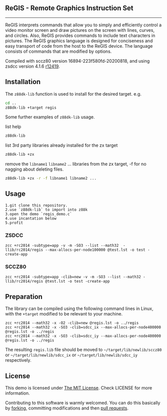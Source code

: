## ReGIS - Remote Graphics Instruction Set
------------

ReGIS interprets commands that allow you to simply and efficiently control a video monitor screen and draw pictures on the screen with lines, curves, and circles. Also, ReGIS provides commands to include text characters in pictures. The ReGIS graphics language is designed for conciseness and easy transport of code from the host to the ReGIS device. The language consists of commands that are modified by options.

Compiled with sccz80 version 16894-223f580fd-20200818, and using zsdcc version 4.1.6 [r12419](https://sourceforge.net/p/sdcc/code/12419/log/?path=/trunk/sdcc).

## Installation

The `z88dk-lib` function is used to install for the desired target. e.g.

```bash
cd ..
z88dk-lib +target regis
```

Some further examples of `z88dk-lib` usage.

list help
```bash
z88dk-lib
```

list 3rd party libraries already installed for the zx target
```bash
z88dk-lib +zx
```
remove the `libname1` `libname2` ... libraries from the zx target, -f for no nagging about deleting files.
```bash
z88dk-lib +zx -r -f libname1 libname2 ...
```

## Usage
    1.git clone this repository.
    2.use `z88dk-lib` to import into z88k
	3.open the demo `regis_demo.c`
	4.use incantation below
	5.profit

### ZSDCC
`zcc +rc2014 -subtype=app -v -m -SO3 --list --math32  -llib/rc2014/regis --max-allocs-per-node100000 @test.lst -o test -create-app`

### SCCZ80
`zcc +rc2014 -subtype=app -clib=new -v -m -SO3 --list --math32 -llib/rc2014/regis @test.lst -o test -create-app`

## Preparation

The library can be compiled using the following command lines in Linux, with the `+target` modified to be relevant to your machine.

```
zcc +rc2014 --math32 -x -O2 -clib=new @regis.lst -o ../regis
zcc +rc2014 --math32 -x -SO3 -clib=sdcc_ix --max-allocs-per-node400000 @regis.lst -o ../regis
zcc +rc2014 --math32 -x -SO3 -clib=sdcc_iy --max-allocs-per-node400000 @regis.lst -o ../regis
```

The resulting `regis.lib` file should be moved to `~/target/lib/newlib/sccz80` or `~/target/lib/newlib/sdcc_ix` or `~/target/lib/newlib/sdcc_iy` respectively.

## License

This demo is licensed under [The MIT License](http://opensource.org/licenses/mit-license.php). Check LICENSE for more information.

Contributing to this software is warmly welcomed. You can do this basically by [forking](https://help.github.com/articles/fork-a-repo), committing modifications and then [pull requests](https://help.github.com/articles/using-pull-requests).

